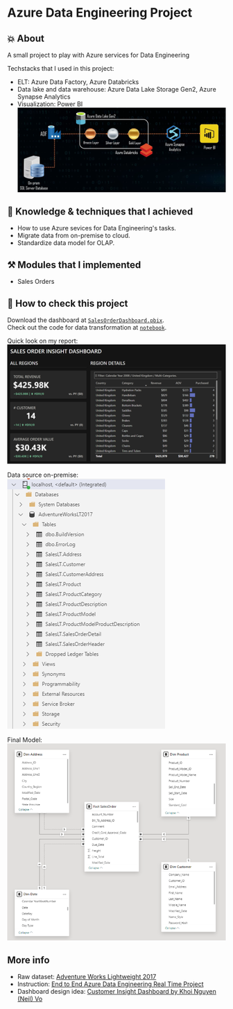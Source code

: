 # Azure Data Engineering Project

## 💥 About

A small project to play with Azure services for Data Engineering

Techstacks that I used in this project:
- ELT: Azure Data Factory, Azure Databricks
- Data lake and data warehouse: Azure Data Lake Storage Gen2, Azure Synapse Analytics
- Visualization: Power BI
![Dashboard](./image/architecture_overview.png)

## 🎯 Knowledge & techniques that I achieved

- How to use Azure sevices for Data Engineering's tasks.
- Migrate data from on-premise to cloud.
- Standardize data model for OLAP.

## ⚒️ Modules that I implemented

- Sales Orders

## 🚀 How to check this project

Download the dashboard at [`SalesOrderDashboard.pbix`](./SalesOrderDashboard.pbix).\
Check out the code for data transformation at [`notebook`](notebook).
<!-- You can find data models at [`models/analytics`](models/analytics). -->
Quick look on my report:
![Dashboard](./image/dashboard.png)

Data source on-premise:\
![Data source on-premise](./image/onpremise_tables.png)

Final Model:\
![Purchase order line ERD](./image/final_model.png)

## More info
- Raw dataset: [Adventure Works Lightweight 2017](https://learn.microsoft.com/en-us/sql/samples/adventureworks-install-configure?view=sql-server-ver16&tabs=ssms)
- Instruction: [End to End Azure Data Engineering Real Time Project](https://youtube.com/playlist?list=PLrG_BXEk3kXx6KE4nBmhf6QwSHMbznP2W&si=IIP03uD1OUWlBiPL)
- Dashboard design idea: [Customer Insight Dashboard by Khoi Nguyen (Neil) Vo](https://app.powerbi.com/view?r=eyJrIjoiMjI2NjdmOGYtYjhmZS00NzE1LWJhM2ItYWIyYWMwOWVlNDU3IiwidCI6IjYxYTUzMDU4LTlkNDEtNDg5ZS04NGRlLTM3ODg3MzBhMzgxYyIsImMiOjEwfQ%3D%3D)